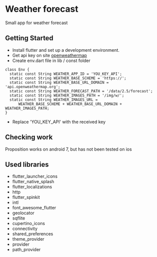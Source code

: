 # Weather forecast

Small app for weather forecast

## Getting Started

- Install flutter and set up a development environment.
- Get api key on site [openweathermap](https://-openweathermap.org/api)
- Create env.dart file in lib / const folder
```
class Env {
  static const String WEATHER_APP_ID = 'YOU_KEY_API';
  static const String WEATHER_BASE_SCHEME = 'https://';
  static const String WEATHER_BASE_URL_DOMAIN = 'api.openweathermap.org';
  static const String WEATHER_FORECAST_PATH = '/data/2.5/forecast';
  static const String WEATHER_IMAGES_PATH = '/img/w/';
  static const String WEATHER_IMAGES_URL =
      WEATHER_BASE_SCHEME + WEATHER_BASE_URL_DOMAIN + WEATHER_IMAGES_PATH;
}
```
- Replace 'YOU_KEY_API' with the received key

## Checking work
Proposition works on android 7, but has not been tested on ios

## Used libraries
- flutter_launcher_icons
- flutter_native_splash
- flutter_localizations
- http
- flutter_spinkit
- intl
- font_awesome_flutter
- geolocator
- sqflite
- cupertino_icons
- connectivity
- shared_preferences
- theme_provider
- provider
- path_provider

